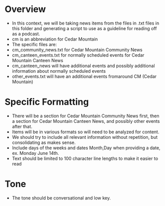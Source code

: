 # Overview

 - In this context, we will be taking news items from the files in .txt files in this folder
  and generating a script to use as a guideline for reading off as a podcast.
 - cm is an abbreviation for Cedar Mountain
 - The specific files are:
  - cm_community_news.txt for Cedar Mountain Community News
  - cm_canteen_events.txt for normally scheduled events for Cedar Mountain Canteen News
  - cm_canteen_news will have additional events and possibly additional information about
    normally scheduled events
  - other_events.txt will have an additional events fromaround CM (Cedar Mountain)

# Specific Formatting
 - There will be a section for Cedar Mountain Community News first, then a
   section for Cedar Mountain Canteen News, and possibly other events after that.
 - Items will be in various formats so will need to be analyzed for content.
 - We should try to include all relevant information without repetition, but
  consolidating as makes sense.
 - Include days of the weeks and dates Month,Day when providing a date, ex. Monday June 14th.
 - Text should be limited to 100 character line lengths to make it easier to read

# Tone
 - The tone should be conversational and low key.



